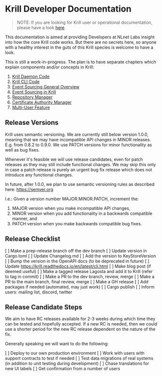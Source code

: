 Krill Developer Documentation
=============================

> NOTE: If you are looking for Krill user or operational documentation, please have
> a look [here](https://rpki.readthedocs.io/en/latest/krill/index.html).

This documentation is aimed at providing Developers at NLnet Labs insight into how the
core Krill code works. But there are no secrets here, so anyone with a healthy interest
in the guts of this Krill species is welcome to have a look.

This is still a work-in-progress. The plan is to have separate chapters which explain
components and/or concepts in Krill: 

1. [Krill Daemon Code](./01_daemon.md)
2. [Krill CLI Code](./02_cli.md)
3. [Event Sourcing General Overview](./03_es_concepts.md)
4. [Event Sourcing in Krill](./04_es_krill.md)
5. [Repository Manager](./05_repo_manager.md)
6. [Certificate Authority Manager](./06_ca_manager.md)
7. [Multi-User Feature](./multi_user/readme.md)


Release Versions
----------------

Krill uses semantic versioning. We are currently still below version 1.0.0, meaning
that we may have incompatible API changes in MINOR releases. E.g. from 0.8.2 to 0.9.0.
We use PATCH versions for minor functionality as well as bug fixes.

Whenever it's feasible we will use release candidates, even for patch releases as they
may still include functional changes. We may skip this only in case a patch release is
purely an urgent bug fix release which does not introduce any functional changes.

In future, after 1.0.0, we plan to use semantic versioning rules as described here:
https://semver.org

I.e.:
Given a version number MAJOR.MINOR.PATCH, increment the:
1. MAJOR version when you make incompatible API changes,
2. MINOR version when you add functionality in a backwards compatible manner, and
3. PATCH version when you make backwards compatible bug fixes.

Release Checklist
-----------------

[ ] Make a prep-release branch off the dev branch
[ ] Update version in Cargo.toml
[ ] Update Changelog.md
[ ] Add the version to KeyStoreVersion
[ ] Bump the version in the OpenAPI docs (to be deprecated in future)
[ ] Update https://krill.readthedocs.io/en/latest/cli.html
[ ] Make blog post (if deemed useful)
[ ] Make a tagged release Lagosta and add it to Krill (refer to tag in commit)
[ ] Make a PR to the dev branch, review, merge
[ ] Make a PR to the main branch, final review, merge
[ ] Make a GH release
[ ] Add packages if needed (automated, may just work)
[ ] Cargo publish
[ ] Inform users: mailing list, discord, twitter


Release Candidate Steps
-----------------------

We aim to have RC releases available for 2-3 weeks during which time they can be tested
and hopefully accepted. If a new RC is needed, then we could use a shorter period for the
new RC release dependent on the nature of the fix.

Generally speaking we will want to do the following:

[ ] Deploy to our own production environment
[ ] Work with users with support contracts to test if needed
[ ] Test data migrations of real systems (in addition to unit testing during development)
[ ] Chase translations for new UI labels
[ ] Get confirmation from a number of users
